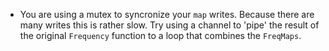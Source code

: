 - You are using a mutex to syncronize your `map` writes. Because there are many writes this is rather slow. Try using a channel to 'pipe' the result of the original `Frequency` function to a loop that combines the `FreqMaps`.
